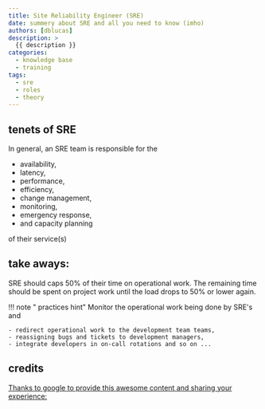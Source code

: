 ```yaml
---
title: Site Reliability Engineer (SRE)
date: summery about SRE and all you need to know (imho)
authors: [dblucas]
description: >
  {{ description }}
categories:
  - knowledge base
  - training
tags:
  - sre
  - roles
  - theory
---
```


## tenets of SRE

In general, an SRE team is responsible for the

  - availability, 
  - latency, 
  - performance, 
  - efficiency, 
  - change management, 
  - monitoring, 
  - emergency response, 
  - and capacity planning 

of their service(s)

## take aways:

SRE should caps 50% of their time on operational work. The remaining time should be spent on project work until the load drops to 50% or lower again.

!!! note " practices hint"
    Monitor the operational work being done by SRE's and
    
    - redirect operational work to the development team teams, 
    - reassigning bugs and tickets to development managers, 
    - integrate developers in on-call rotations and so on ...
    

## credits

[Thanks to google to provide this awesome content and sharing your experience:](https://sre.google/books/)
